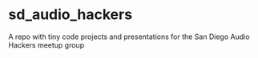 # sd_audio_hackers
A repo with tiny code projects and presentations for the San Diego Audio Hackers meetup group
